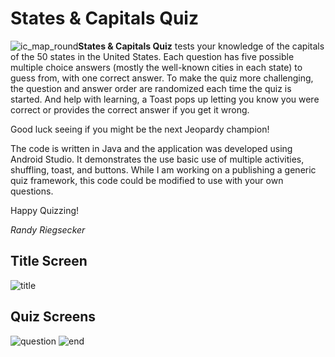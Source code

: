 # States & Capitals Quiz
![ic_map_round](https://user-images.githubusercontent.com/120612915/213807521-581bf2b0-9b25-4a21-bbd5-3fa85e66fbbe.png)**States & Capitals Quiz** tests your knowledge of the capitals of the 50 states in the United States.
Each question has five possible multiple choice answers (mostly the well-known cities in each state) to guess from, with one correct answer.  To make the quiz more challenging, the question and answer order are randomized each time the quiz is started.  And help with learning, a Toast pops up letting you know you were correct or provides the correct answer if you get it wrong.

Good luck seeing if you might be the next Jeopardy champion!

The code is written in Java and the application was developed using Android Studio.  It demonstrates the use basic use of multiple activities, shuffling, toast, and buttons.  While I am working on a publishing a generic quiz framework, this code could be modified to use with your own questions.

Happy Quizzing!

_Randy Riegsecker_

## Title Screen

![title](https://github.com/randy-riegsecker/StatesCapitalsQuiz/assets/120612915/46b9eabf-2b09-4291-acfa-8327c10a6f26)

## Quiz Screens

![question](https://github.com/randy-riegsecker/StatesCapitalsQuiz/assets/120612915/f16d84e1-3f10-464e-8013-737d7c473a1f)
![end](https://github.com/randy-riegsecker/StatesCapitalsQuiz/assets/120612915/d5132c2f-9c3f-4484-8bb8-c3bdf1c7ddc4)

